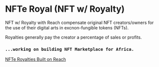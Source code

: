 # NFTe Royal (NFT w/ Royalty)

NFT w/ Royalty with Reach compensate original NFT creators/owners for the use of their digital arts in excnon-fungible tokens (NFTs). 

Royalties generally pay the creator a percentage of sales or profits. 

### `...working on building NFT Marketplace for Africa.`

[NFTe Royalties Built on Reach](https://reach2-temp.vercel.app)

